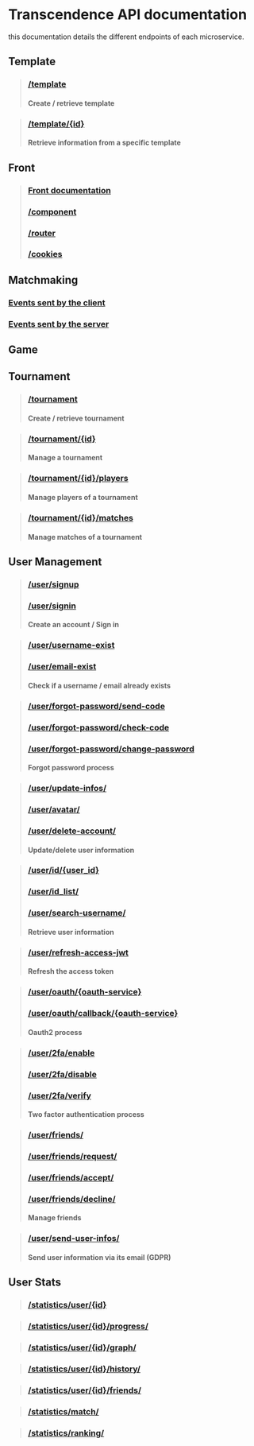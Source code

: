 # Transcendence API documentation

this documentation details the different endpoints of each microservice.

## Template

> ### [/template](Template_api_Documentation.md#template)
>
> #### Create / retrieve template

> ### [/template/{id}](Template-API-Documentation.md#templateid)
> 
> #### Retrieve information from a specific template

## Front
> ### [Front documentation](../front/doc/front.md)
> ### [/component](../front/doc/component.md)
> ### [/router](../front/doc/router.md)
> ### [/cookies](../front/doc/cookies.md)

## Matchmaking
### [Events sent by the client](../matchmaking/doc/matchmaking-documentation.md#events-sent-by-the-client)
### [Events sent by the server](../matchmaking/doc/matchmaking-documentation.md#events-sent-by-the-server)

## Game

## Tournament

> ### [/tournament](../tournament/doc/tournament-api-documentation.md#tournament)
> 
> #### Create / retrieve tournament

> ### [/tournament/{id}](../tournament/doc/tournament-api-documentation.md#tournamentid)
>
> #### Manage a tournament

> ### [/tournament/{id}/players](../tournament/doc/tournament-api-documentation.md#tournamentidplayers)
>
> #### Manage players of a tournament

> ### [/tournament/{id}/matches](../tournament/doc/tournament-api-documentation.md#tournamentidmatches)
>
> #### Manage matches of a tournament

## User Management
> ### [/user/signup](../user_management/doc/User_management.md#usersignup)
> ### [/user/signin](../user_management/doc/User_management.md#usersignin)
>
> #### Create an account / Sign in

> ### [/user/username-exist](../user_management/doc/User_management.md#userusername-exist)
> ### [/user/email-exist](../user_management/doc/User_management.md#useremail-exist)
>
> #### Check if a username / email already exists

> ### [/user/forgot-password/send-code](../user_management/doc/User_management.md#userforgot-passwordsend-code)
> ### [/user/forgot-password/check-code](../user_management/doc/User_management.md#userforgot-passwordcheck-code)
> ### [/user/forgot-password/change-password](../user_management/doc/User_management.md#userforgot-passwordchange-password)
>
> #### Forgot password process

> ### [/user/update-infos/](../user_management/doc/User_management.md#userupdate-infos)
> ### [/user/avatar/](../user_management/doc/User_management.md#useravatar)
> ### [/user/delete-account/](../user_management/doc/User_management.md#userdelete-account)
>
> #### Update/delete user information

> ### [/user/id/{user_id}](../user_management/doc/User_management.md#useriduser-id)
> ### [/user/id_list/](../user_management/doc/User_management.md#userid-list)
> ### [/user/search-username/](../user_management/doc/User_management.md#usersearch-username)
>
> #### Retrieve user information

> ### [/user/refresh-access-jwt](../user_management/doc/User_management.md#userrefresh-access-jwt)
>
> #### Refresh the access token

> ### [/user/oauth/{oauth-service}](../user_management/doc/User_management.md#useroauthoauth-service)
> ### [/user/oauth/callback/{oauth-service}](../user_management/doc/User_management.md#useroauthcallbackauth-service)
>
> #### Oauth2 process

> ### [/user/2fa/enable](../user_management/doc/User_management.md#user2faenable)
> ### [/user/2fa/disable](../user_management/doc/User_management.md#user2fadisable)
> ### [/user/2fa/verify](../user_management/doc/User_management.md#user2faverify)
>
> #### Two factor authentication process

> ### [/user/friends/](../user_management/doc/User_management.md#userfriends)
> ### [/user/friends/request/](../user_management/doc/User_management.md#userfriendsrequest)
> ### [/user/friends/accept/](../user_management/doc/User_management.md#userfriendsaccept)
> ### [/user/friends/decline/](../user_management/doc/User_management.md#userfriendsdecline)
>
> #### Manage friends

> ### [/user/send-user-infos/](../user_management/doc/User_management.md#usersend-user-infos)
> 
> #### Send user information via its email (GDPR)


## User Stats 
> ### [/statistics/user/{id}](../user_stats/doc/user-stats-documentation.md#statisticsuserid)

> ### [/statistics/user/{id}/progress/](../user_stats/doc/user-stats-documentation.md#statisticsuseridprogress)
 
> ### [/statistics/user/{id}/graph/](../user_stats/doc/user-stats-documentation.md#statisticsuseridgraph)
 
> ### [/statistics/user/{id}/history/](../user_stats/doc/user-stats-documentation.md#statisticsuseridhistory)

> ### [/statistics/user/{id}/friends/](../user_stats/doc/user-stats-documentation.md#statisticsuseridfriends)

> ### [/statistics/match/](../user_stats/doc/user-stats-documentation.md#statisticsmatch)

> ### [/statistics/ranking/](../user_stats/doc/user-stats-documentation.md#statisticsranking)
